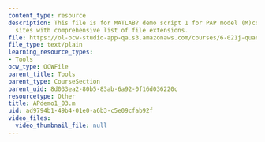 ```yaml
---
content_type: resource
description: This file is for MATLAB? demo script 1 for PAP model (M)covering web
  sites with comprehensive list of file extensions.
file: https://ol-ocw-studio-app-qa.s3.amazonaws.com/courses/6-021j-quantitative-physiology-cells-and-tissues-fall-2004/ad9794b149b401e0a6b3c5e09cfab92f_APdemo1_03.m
file_type: text/plain
learning_resource_types:
- Tools
ocw_type: OCWFile
parent_title: Tools
parent_type: CourseSection
parent_uid: 8d033ea2-80b5-83ab-6a92-0f16d036220c
resourcetype: Other
title: APdemo1_03.m
uid: ad9794b1-49b4-01e0-a6b3-c5e09cfab92f
video_files:
  video_thumbnail_file: null
---
```

